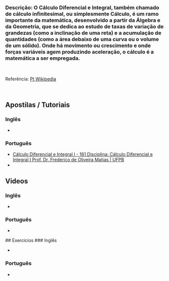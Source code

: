 ### Descrição: O Cálculo Diferencial e Integral, também chamado de cálculo infinitesimal, ou simplesmente Cálculo, é um ramo importante da matemática, desenvolvido a partir da Álgebra e da Geometria, que se dedica ao estudo de taxas de variação de grandezas (como a inclinação de uma reta) e a acumulação de quantidades (como a área debaixo de uma curva ou o volume de um sólido). Onde há movimento ou crescimento e onde forças variáveis agem produzindo aceleração, o cálculo é a matemática a ser empregada.
<br/>

Referência: <a href="http://pt.wikipedia.org/wiki/C%C3%A1lculo">Pt Wikipedia</a>

<br/>

## Apostilas / Tutoriais
### Inglês
<ul>
<li><a href=""></a></li>
</ul>

### Português
<ul>
<li><a href="http://portal.virtual.ufpb.br/biblioteca-virtual/files/pub_1291086101.pdf">Cálculo Diferencial e Integral I - 161
Disciplina: Cálculo Diferencial e Integral I
Prof. Dr. Frederico de Oliveira Matias | UFPB</a></li>
<li><a href=""></a></li>
</ul>

## Videos
### Inglês
<ul>
<li><a href=""></a></li>
</ul>

### Português
<ul>

<li><a href=""></a></li>

</ul>
## Exercicios
### Inglês
<ul>
<li><a href=""></a></li>
</ul>

### Português
<ul>

<li><a href=""></a></li>
</ul>